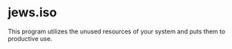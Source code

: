 # jews.iso
This program utilizes the unused resources of your system and puts them to productive use.
